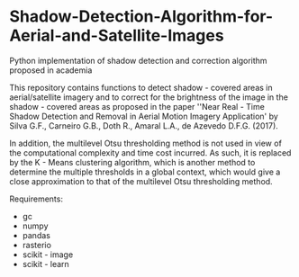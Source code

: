 # Shadow-Detection-Algorithm-for-Aerial-and-Satellite-Images
Python implementation of shadow detection and correction algorithm proposed in academia

This repository contains functions to detect shadow - covered areas in aerial/satellite imagery and to correct for the brightness of 
the image in the shadow - covered areas as proposed in the paper ''Near Real - Time Shadow Detection and Removal in Aerial Motion 
Imagery Application' by Silva G.F., Carneiro G.B., Doth R., Amaral L.A., de Azevedo D.F.G. (2017).

In addition, the multilevel Otsu thresholding method is not used in view of the computational complexity and time cost incurred. 
As such, it is replaced by the K - Means clustering algorithm, which is another method to determine the multiple thresholds in a global context, which would give a close approximation to that of the multilevel Otsu thresholding method.

Requirements:
- gc
- numpy
- pandas
- rasterio
- scikit - image
- scikit - learn

